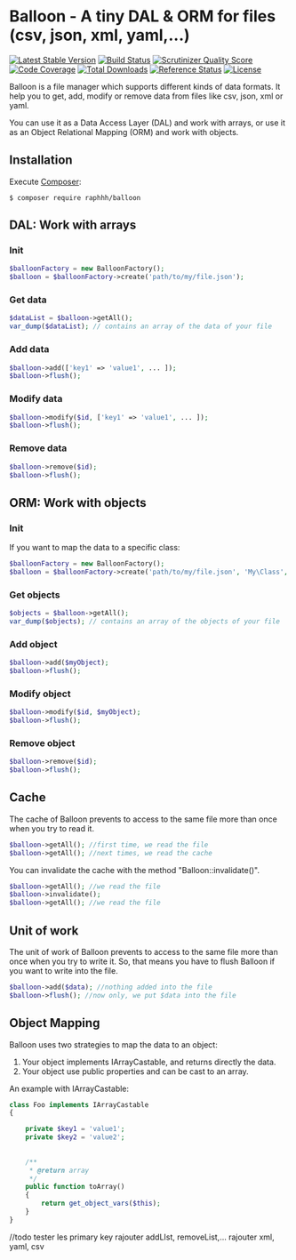 # Balloon - A tiny DAL & ORM for files (csv, json, xml, yaml,...)

[![Latest Stable Version](https://poser.pugx.org/raphhh/balloon/v/stable.svg)](https://packagist.org/packages/raphhh/balloon)
[![Build Status](https://travis-ci.org/Raphhh/balloon.png)](https://travis-ci.org/Raphhh/balloon)
[![Scrutinizer Quality Score](https://scrutinizer-ci.com/g/Raphhh/balloon/badges/quality-score.png?b=master)](https://scrutinizer-ci.com/g/Raphhh/balloon/)
[![Code Coverage](https://scrutinizer-ci.com/g/Raphhh/balloon/badges/coverage.png?b=master)](https://scrutinizer-ci.com/g/Raphhh/balloon/)
[![Total Downloads](https://poser.pugx.org/raphhh/balloon/downloads.svg)](https://packagist.org/packages/raphhh/balloon)
[![Reference Status](https://www.versioneye.com/php/raphhh:balloon/reference_badge.svg?style=flat)](https://www.versioneye.com/php/raphhh:balloon/references)
[![License](https://poser.pugx.org/raphhh/balloon/license.svg)](https://packagist.org/packages/raphhh/balloon)


Balloon is a file manager which supports different kinds of data formats. 
It help you to get, add, modify or remove data from files like csv, json, xml or yaml.

You can use it as a Data Access Layer (DAL) and work with arrays, or use it as an Object Relational Mapping (ORM) and work with objects.


## Installation

Execute [Composer](https://getcomposer.org/):

```
$ composer require raphhh/balloon
```

## DAL: Work with arrays

### Init

```php
$balloonFactory = new BalloonFactory();
$balloon = $balloonFactory->create('path/to/my/file.json');
```

### Get data

```php
$dataList = $balloon->getAll();
var_dump($dataList); // contains an array of the data of your file
```

### Add data

```php
$balloon->add(['key1' => 'value1', ... ]);
$balloon->flush();
```

### Modify data

```php
$balloon->modify($id, ['key1' => 'value1', ... ]);
$balloon->flush();
```

### Remove data

```php
$balloon->remove($id);
$balloon->flush();
```

## ORM: Work with objects

### Init

If you want to map the data to a specific class:

```php
$balloonFactory = new BalloonFactory();
$balloon = $balloonFactory->create('path/to/my/file.json', 'My\Class', 'pkPropertyName');
```

### Get objects

```php
$objects = $balloon->getAll();
var_dump($objects); // contains an array of the objects of your file
```

### Add object

```php
$balloon->add($myObject);
$balloon->flush();
```

### Modify object

```php
$balloon->modify($id, $myObject);
$balloon->flush();
```

### Remove object

```php
$balloon->remove($id);
$balloon->flush();
```

## Cache

The cache of Balloon prevents to access to the same file more than once when you try to read it.

```php
$balloon->getAll(); //first time, we read the file
$balloon->getAll(); //next times, we read the cache
```

You can invalidate the cache with the method "Balloon::invalidate()".

```php
$balloon->getAll(); //we read the file
$balloon->invalidate();
$balloon->getAll(); //we read the file
```

## Unit of work

The unit of work of Balloon prevents to access to the same file more than once when you try to write it. 
So, that means you have to flush Balloon if you want to write into the file.

```php
$balloon->add($data); //nothing added into the file
$balloon->flush(); //now only, we put $data into the file
```

## Object Mapping

Balloon uses two strategies to map the data to an object:

 1. Your object implements IArrayCastable, and returns directly the data.
 2. Your object use public properties and can be cast to an array.
 

An example with IArrayCastable:
```php
class Foo implements IArrayCastable
{

    private $key1 = 'value1';
    private $key2 = 'value2';
    
    
    /**
     * @return array
     */
    public function toArray()
    {
        return get_object_vars($this);
    }
}
```


//todo
tester les primary key
rajouter addLIst, removeList,...
rajouter xml, yaml, csv